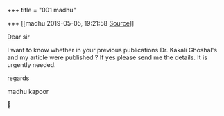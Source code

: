 +++
title = "001 madhu"

+++
[[madhu	2019-05-05, 19:21:58 [Source](https://groups.google.com/g/bvparishat/c/j8rLlQSXy1k)]]



Dear sir

I want to know whether in your previous publications Dr. Kakali Ghoshal's and my article were published ? If yes please send me the details. It is urgently needed.

regards

madhu kapoor



